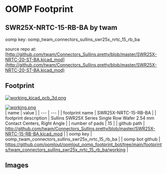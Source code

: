 # OOMP Footprint  
## SWR25X-NRTC-15-RB-BA  by twam  
  
oomp key: oomp_twam_connectors_sullins_swr25x_nrtc_15_rb_ba  
  
source repo at: [http://github.com/twam/Connectors_Sullins.pretty/blob/master/SWR25X-NRTC-20-ST-BA.kicad_mod](http://github.com/twam/Connectors_Sullins.pretty/blob/master/SWR25X-NRTC-20-ST-BA.kicad_mod)  
## Footprint  
  
[![working_kicad_pcb_3d.png](working_kicad_pcb_3d_600.png)](working_kicad_pcb_3d.png)  
  
[![working.png](working_600.png)](working.png)  
| name | value | 
| --- | --- | 
| footprint name | SWR25X-NRTC-15-RB-BA | 
| footprint description | Sullins SWR25X Series Single Row Wafer 2.54 mm Contact Centers, Right Angle | 
| number of pads | 15 | 
| github path | http://github.com/twam/Connectors_Sullins.pretty/blob/master/SWR25X-NRTC-15-RB-BA.kicad_mod | 
| oomp key | oomp_twam_connectors_sullins_swr25x_nrtc_15_rb_ba | 
| oomp bot github | https://github.com/oomlout/oomlout_oomp_footprint_bot/tree/main/footprints/twam_connectors_sullins_swr25x_nrtc_15_rb_ba/working | 
## Images  
